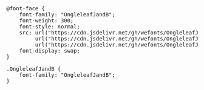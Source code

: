 <pre>
@font-face {
    font-family: "OngleleafJandB";
    font-weight: 300;
    font-style: normal;
    src: url("https://cdn.jsdelivr.net/gh/wefonts/OngleleafJandB/OngleleafJandB.woff2") format("woff2"),
         url("https://cdn.jsdelivr.net/gh/wefonts/OngleleafJandB/OngleleafJandB.woff") format("woff"),
         url("https://cdn.jsdelivr.net/gh/wefonts/OngleleafJandB/OngleleafJandB.ttf") format("truetype");
    font-display: swap;
}

.OngleleafJandB {
    font-family: "OngleleafJandB";
}
  
</pre>
